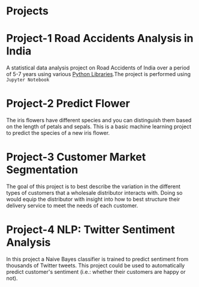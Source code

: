 # Projects

# Project-1 Road Accidents Analysis in India
A statistical data analysis project on Road Accidents of India over a period of 5-7 years using various [Python Libraries](#lib).The project is performed using `Jupyter Notebook` 

# Project-2 Predict Flower
The iris flowers have different species and you can distinguish them based on the length of petals and sepals. This is a basic machine learning project to predict the species of a new iris flower.

# Project-3 Customer Market Segmentation
The goal of this project is to best describe the variation in the different types of customers that a wholesale distributor interacts with. Doing so would equip the distributor with insight into how to best structure their delivery service to meet the needs of each customer.

# Project-4 NLP: Twitter Sentiment Analysis
In this project a Naive Bayes classifier is trained to predict sentiment from thousands of Twitter tweets. This project could be used to automatically predict customer's sentiment (i.e.: whether their customers are happy or not).
